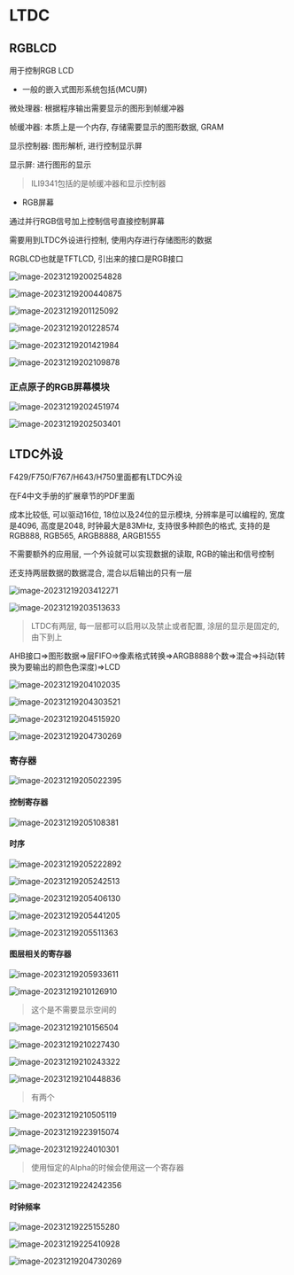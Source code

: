 # LTDC

## RGBLCD

用于控制RGB LCD

+ 一般的嵌入式图形系统包括(MCU屏)

微处理器: 根据程序输出需要显示的图形到帧缓冲器

帧缓冲器: 本质上是一个内存, 存储需要显示的图形数据, GRAM

显示控制器: 图形解析, 进行控制显示屏

显示屏: 进行图形的显示

> ILI9341包括的是帧缓冲器和显示控制器

+ RGB屏幕

通过并行RGB信号加上控制信号直接控制屏幕

需要用到LTDC外设进行控制, 使用内存进行存储图形的数据

RGBLCD也就是TFTLCD, 引出来的接口是RGB接口

![image-20231219200254828](https://picture-01-1316374204.cos.ap-beijing.myqcloud.com/image/202312192002880.png)

![image-20231219200440875](https://picture-01-1316374204.cos.ap-beijing.myqcloud.com/image/202312192004923.png)

![image-20231219201125092](https://picture-01-1316374204.cos.ap-beijing.myqcloud.com/image/202312192011159.png)

![image-20231219201228574](https://picture-01-1316374204.cos.ap-beijing.myqcloud.com/image/202312192012641.png)

![image-20231219201421984](https://picture-01-1316374204.cos.ap-beijing.myqcloud.com/image/202312192014059.png)

![image-20231219202109878](https://picture-01-1316374204.cos.ap-beijing.myqcloud.com/image/202312192021939.png)

### 正点原子的RGB屏幕模块

![image-20231219202451974](https://picture-01-1316374204.cos.ap-beijing.myqcloud.com/image/202312192024115.png)

![image-20231219202503401](https://picture-01-1316374204.cos.ap-beijing.myqcloud.com/image/202312192025441.png)

## LTDC外设

F429/F750/F767/H643/H750里面都有LTDC外设

在F4中文手册的扩展章节的PDF里面

成本比较低, 可以驱动16位, 18位以及24位的显示模块, 分辨率是可以编程的, 宽度是4096, 高度是2048, 时钟最大是83MHz, 支持很多种颜色的格式, 支持的是RGB888, RGB565, ARGB8888, ARGB1555

不需要额外的应用层, 一个外设就可以实现数据的读取, RGB的输出和信号控制

还支持两层数据的数据混合, 混合以后输出的只有一层

![image-20231219203412271](https://picture-01-1316374204.cos.ap-beijing.myqcloud.com/image/202312192034335.png)

![image-20231219203513633](https://picture-01-1316374204.cos.ap-beijing.myqcloud.com/image/202312192035691.png)

> LTDC有两层, 每一层都可以启用以及禁止或者配置, 涂层的显示是固定的, 由下到上

AHB接口=>图形数据=>层FIFO=>像素格式转换=>ARGB8888个数=>混合=>抖动(转换为要输出的颜色色深度)=>LCD

![image-20231219204102035](https://picture-01-1316374204.cos.ap-beijing.myqcloud.com/image/202312192041076.png)

![image-20231219204303521](https://picture-01-1316374204.cos.ap-beijing.myqcloud.com/image/202312192043594.png)

![image-20231219204515920](https://picture-01-1316374204.cos.ap-beijing.myqcloud.com/image/202312192045976.png)

![image-20231219204730269](https://picture-01-1316374204.cos.ap-beijing.myqcloud.com/image/202312192047332.png)

### 寄存器

![image-20231219205022395](https://picture-01-1316374204.cos.ap-beijing.myqcloud.com/image/202312192050460.png)

#### 控制寄存器

![image-20231219205108381](https://picture-01-1316374204.cos.ap-beijing.myqcloud.com/image/202312192051439.png)

#### 时序

![image-20231219205222892](https://picture-01-1316374204.cos.ap-beijing.myqcloud.com/image/202312192052949.png)

![image-20231219205242513](https://picture-01-1316374204.cos.ap-beijing.myqcloud.com/image/202312192052560.png)

![image-20231219205406130](https://picture-01-1316374204.cos.ap-beijing.myqcloud.com/image/202312192054181.png)

![image-20231219205441205](https://picture-01-1316374204.cos.ap-beijing.myqcloud.com/image/202312192054261.png)

![image-20231219205511363](https://picture-01-1316374204.cos.ap-beijing.myqcloud.com/image/202312192055417.png)

#### 图层相关的寄存器

![image-20231219205933611](https://picture-01-1316374204.cos.ap-beijing.myqcloud.com/image/202312192059672.png)

![image-20231219210126910](https://picture-01-1316374204.cos.ap-beijing.myqcloud.com/image/202312192101955.png)

> 这个是不需要显示空间的

![image-20231219210156504](https://picture-01-1316374204.cos.ap-beijing.myqcloud.com/image/202312192101559.png)

![image-20231219210227430](https://picture-01-1316374204.cos.ap-beijing.myqcloud.com/image/202312192102496.png)

![image-20231219210243322](https://picture-01-1316374204.cos.ap-beijing.myqcloud.com/image/202312192102385.png)

![image-20231219210448836](https://picture-01-1316374204.cos.ap-beijing.myqcloud.com/image/202312192104889.png)

> 有两个

![image-20231219210505119](https://picture-01-1316374204.cos.ap-beijing.myqcloud.com/image/202312192105180.png)

![image-20231219223915074](https://picture-01-1316374204.cos.ap-beijing.myqcloud.com/image/202312192239128.png)

![image-20231219224010301](https://picture-01-1316374204.cos.ap-beijing.myqcloud.com/image/202312192240348.png)

> 使用恒定的Alpha的时候会使用这一个寄存器

![image-20231219224242356](https://picture-01-1316374204.cos.ap-beijing.myqcloud.com/image/202312192242426.png)

#### 时钟频率

![image-20231219225155280](https://picture-01-1316374204.cos.ap-beijing.myqcloud.com/image/202312192251348.png)

![image-20231219225410928](https://picture-01-1316374204.cos.ap-beijing.myqcloud.com/image/202312192254988.png)

![image-20231219204730269](https://picture-01-1316374204.cos.ap-beijing.myqcloud.com/image/202312192254070.png)
